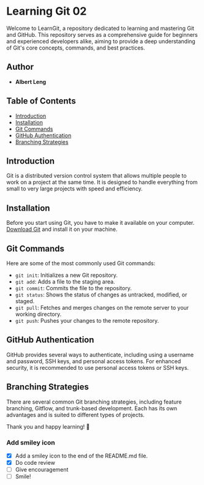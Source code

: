 # Learning Git 02

Welcome to LearnGit, a repository dedicated to learning and mastering Git and
GitHub. This repository serves as a comprehensive guide for beginners and
experienced developers alike, aiming to provide a deep understanding of Git's
core concepts, commands, and best practices.

## Author

- **Albert Leng**

## Table of Contents

- [Introduction](#introduction)
- [Installation](#installation)
- [Git Commands](#git-commands)
- [GitHub Authentication](#github-authentication)
- [Branching Strategies](#branching-strategies)

## Introduction

Git is a distributed version control system that allows multiple people to work
on a project at the same time. It is designed to handle everything from small to
very large projects with speed and efficiency.

## Installation

Before you start using Git, you have to make it available on your
computer. [Download Git](https://git-scm.com/downloads) and install it on your
machine.

## Git Commands

Here are some of the most commonly used Git commands:

- `git init`: Initializes a new Git repository.
- `git add`: Adds a file to the staging area.
- `git commit`: Commits the file to the repository.
- `git status`: Shows the status of changes as untracked, modified, or staged.
- `git pull`: Fetches and merges changes on the remote server to your working
  directory.
- `git push`: Pushes your changes to the remote repository.

## GitHub Authentication

GitHub provides several ways to authenticate, including using a username and
password, SSH keys, and personal access tokens. For enhanced security, it is
recommended to use personal access tokens or SSH keys.

## Branching Strategies

There are several common Git branching strategies, including feature branching,
Gitflow, and trunk-based development. Each has its own advantages and is suited
to different types of projects.



Thank you and happy learning! 🚀
### Add smiley icon
- [x] Add a smiley icon to the end of the README.md file.
- [x] Do code review
- [ ] Give encouragement
- [ ] Smile!
